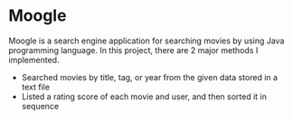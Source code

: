 # Moogle

Moogle is a search engine application for searching movies by using Java programming language. In this project, there are 2 major methods I implemented.
- Searched movies by title, tag, or year from the given data stored in a text file
- Listed a rating score of each movie and user, and then sorted it in sequence
